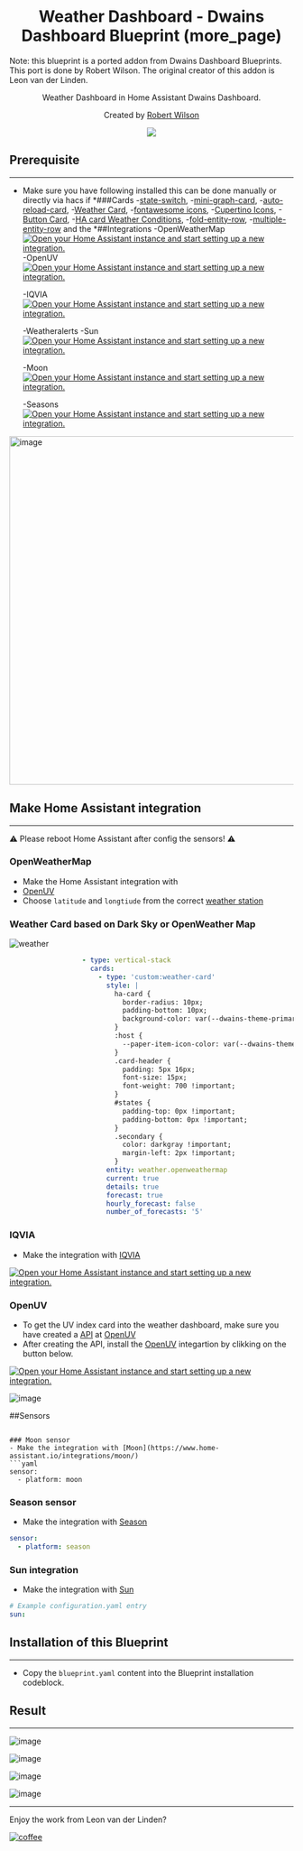 <h1 align="center">Weather Dashboard - Dwains Dashboard Blueprint (more_page)</h1> 

Note: this blueprint is a ported addon from Dwains Dashboard Blueprints. This port is done by Robert Wilson. The original creator of this addon is Leon van der Linden.


<p align="center">Weather Dashboard in Home Assistant Dwains Dashboard.</p>


<p align="center">Created by <a href="https://github.com/rwilson131">Robert Wilson</a>
</p> 


<p align="center">
  <img src="https://user-images.githubusercontent.com/77990847/118019312-21797000-b359-11eb-8723-c4c2e49f4e7b.png" />
</p>






## Prerequisite
---
- Make sure you have following installed this can be done manually or directly via hacs if 
*###Cards
    -[state-switch](https://github.com/thomasloven/lovelace-state-switch), 
    -[mini-graph-card](https://github.com/kalkih/mini-graph-card), 
    -[auto-reload-card](https://github.com/ben8p/lovelace-auto-reload-card), 
    -[Weather Card](https://github.com/bramkragten/weather-card), 
    -[fontawesome icons](https://github.com/thomasloven/hass-fontawesome), 
    -[Cupertino Icons](https://github.com/menahishayan/HomeAssistant-Cupertino-Icons), 
    -[Button Card](https://github.com/custom-cards/button-card), 
    -[HA card Weather Conditions](https://github.com/r-renato/ha-card-weather-conditions), 
    -[fold-entity-row](https://github.com/thomasloven/lovelace-fold-entity-row), 
    -[multiple-entity-row](https://github.com/benct/lovelace-multiple-entity-row) and the 
*##Integrations
    -OpenWeatherMap [![Open your Home Assistant instance and start setting up a new integration.](https://my.home-assistant.io/badges/config_flow_start.svg)](https://my.home-assistant.io/redirect/config_flow_start?domain=openweathermap)
    -OpenUV [![Open your Home Assistant instance and start setting up a new integration.](https://my.home-assistant.io/badges/config_flow_start.svg)](https://my.home-assistant.io/redirect/config_flow_start/?domain=openuv)

    -IQVIA [![Open your Home Assistant instance and start setting up a new integration.](https://my.home-assistant.io/badges/config_flow_start.svg)](https://my.home-assistant.io/redirect/config_flow_start/?domain=openuv)

    -Weatheralerts 
    -Sun [![Open your Home Assistant instance and start setting up a new integration.](https://my.home-assistant.io/badges/config_flow_start.svg)](https://my.home-assistant.io/redirect/config_flow_start/?domain=sun)

    -Moon [![Open your Home Assistant instance and start setting up a new integration.](https://my.home-assistant.io/badges/config_flow_start.svg)](https://my.home-assistant.io/redirect/config_flow_start/?domain=moon)

    -Seasons [![Open your Home Assistant instance and start setting up a new integration.](https://my.home-assistant.io/badges/config_flow_start.svg)](https://my.home-assistant.io/redirect/config_flow_start/?domain=seasons)


<img width="618" alt="image" src="https://user-images.githubusercontent.com/77990847/114733529-b6ca1a00-9d43-11eb-876a-6f4beda466ec.png">



## Make Home Assistant integration 
---
:warning: Please reboot Home Assistant after config the sensors! :warning:

### OpenWeatherMap
- Make the Home Assistant integration with 
- [OpenUV](https://github.com/LRvdLinden/weather_dd_addon/blob/main/README.md#openuv)
- Choose `latitude` and `longtiude` from the correct [weather station](https://www.google.com/maps/d/embed?mid=1NivHkTGQUOs0dwQTnTMZi8Uatj0&ll=52.92957401169076%2C5.184999999999995&z=7) 


### Weather Card based on Dark Sky or OpenWeather Map
![weather](https://user-images.githubusercontent.com/77990847/118349028-687c8680-b54e-11eb-991d-38cdfe02ae69.gif)

```yaml
                  - type: vertical-stack
                    cards:
                      - type: 'custom:weather-card'
                        style: |
                          ha-card {
                            border-radius: 10px;
                            padding-bottom: 10px;
                            background-color: var(--dwains-theme-primary)
                          }
                          :host {
                            --paper-item-icon-color: var(--dwains-theme-accent) !important;
                          }
                          .card-header {
                            padding: 5px 16px;
                            font-size: 15px;
                            font-weight: 700 !important;
                          }
                          #states {
                            padding-top: 0px !important;
                            padding-bottom: 0px !important;
                          }
                          .secondary {
                            color: darkgray !important;
                            margin-left: 2px !important;
                          }
                        entity: weather.openweathermap
                        current: true
                        details: true
                        forecast: true
                        hourly_forecast: false
                        number_of_forecasts: '5'
```

### IQVIA 
- Make the integration with [IQVIA](https://www.home-assistant.io/integrations/iqvia/)

[![Open your Home Assistant instance and start setting up a new integration.](https://my.home-assistant.io/badges/config_flow_start.svg)](https://my.home-assistant.io/redirect/config_flow_start?domain=iqvia)

### OpenUV
- To get the UV index card into the weather dashboard, make sure you have created a [API](https://www.openuv.io/) at [OpenUV](https://www.openuv.io/)
- After creating the API, install the [OpenUV](https://www.openuv.io/) integartion by clikking on the button below.

[![Open your Home Assistant instance and start setting up a new integration.](https://my.home-assistant.io/badges/config_flow_start.svg)](https://my.home-assistant.io/redirect/config_flow_start/?domain=openuv)

![image](https://user-images.githubusercontent.com/77990847/117784741-28fb2500-b244-11eb-945a-19dc8f3c3ab0.png)

##Sensors 
```

### Moon sensor
- Make the integration with [Moon](https://www.home-assistant.io/integrations/moon/)
```yaml
sensor: 
  - platform: moon   
```

### Season sensor
- Make the integration with [Season](https://www.home-assistant.io/integrations/season/)
```yaml
sensor: 
  - platform: season  
```

### Sun integration
- Make the integration with [Sun](https://www.home-assistant.io/integrations/sun/)
```yaml
# Example configuration.yaml entry
sun:
```

## Installation of this Blueprint
---
- Copy the `blueprint.yaml` content into the Blueprint installation codeblock.


## Result
---
![image](https://user-images.githubusercontent.com/77990847/117791717-e426bc80-b24a-11eb-8bab-d0a70fbab8f3.png)

![image](https://user-images.githubusercontent.com/77990847/117780215-b720dc80-b23f-11eb-9158-36574841576c.png)

![image](https://user-images.githubusercontent.com/77990847/117789187-5ba71c80-b248-11eb-8ddc-45f8029a4936.png)

![image](https://user-images.githubusercontent.com/77990847/117780368-d91a5f00-b23f-11eb-88b8-741e067910aa.png)




---
Enjoy the work from Leon van der Linden?

[![coffee](https://www.buymeacoffee.com/assets/img/custom_images/black_img.png)](https://www.buymeacoffee.com/LRvdLinden)
